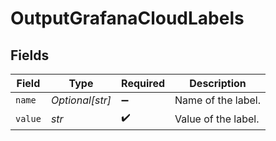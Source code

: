 # OutputGrafanaCloudLabels


## Fields

| Field               | Type                | Required            | Description         |
| ------------------- | ------------------- | ------------------- | ------------------- |
| `name`              | *Optional[str]*     | :heavy_minus_sign:  | Name of the label.  |
| `value`             | *str*               | :heavy_check_mark:  | Value of the label. |